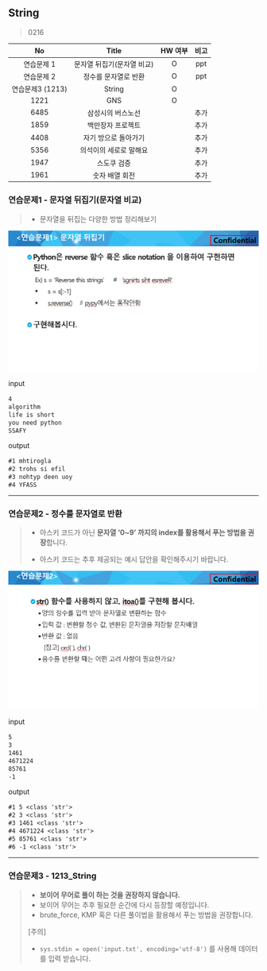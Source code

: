## String

> 0216

|        No        |           Title            | HW 여부 | 비고 |
| :--------------: | :------------------------: | :-----: | :--: |
|    연습문제 1    | 문자열 뒤집기(문자열 비교) |    O    | ppt  |
|    연습문제 2    |    정수를 문자열로 반환    |    O    | ppt  |
| 연습문제3 (1213) |           String           |    O    |      |
|       1221       |            GNS             |    O    |      |
|       6485       |     삼성시의 버스노선      |         | 추가 |
|       1859       |     백만장자 프로젝트      |         | 추가 |
|       4408       |    자기 방으로 돌아가기    |         | 추가 |
|       5356       |   의석이의 세로로 말해요   |         | 추가 |
|       1947       |        스도쿠 검증         |         | 추가 |
|       1961       |       숫자 배열 회전       |         | 추가 |




### 연습문제1 - 문자열 뒤집기(문자열 비교)

> - 문자열을 뒤집는 다양한 방법 정리해보기

![Snipaste_2022-02-15_23-48-32](0216.assets/Snipaste_2022-02-15_23-48-32.png)

input

```
4
algorithm
life is short
you need python
SSAFY
```

output

```
#1 mhtirogla
#2 trohs si efil
#3 nohtyp deen uoy
#4 YFASS
```



---



### 연습문제2 - 정수를 문자열로 반환

> - 아스키 코드가 아닌 **문자열 ‘0~9’ 까지의 index를 활용해서 푸는 방법을 권장**합니다.
>
> - 아스키 코드는 추후 제공되는 예시 답안을 확인해주시기 바랍니다.

![Snipaste_2022-02-15_23-50-50](0216.assets/Snipaste_2022-02-15_23-50-50.png)

input

```
5
3
1461
4671224
85761
-1
```

output

```
#1 5 <class 'str'>
#2 3 <class 'str'>
#3 1461 <class 'str'>
#4 4671224 <class 'str'>
#5 85761 <class 'str'>
#6 -1 <class 'str'>
```



---



### 연습문제3 - 1213_String

> - **보이어 무어로 풀이 하는 것을 권장하지 않습니다.**
> - 보이어 무어는 추후 필요한 순간에 다시 등장할 예정입니다.
> - brute_force, KMP 혹은 다른 풀이법을 활용해서 푸는 방법을 권장합니다.
>
> [주의]
>
> - `sys.stdin = open('input.txt', encoding='utf-8')` 를 사용해 데이터를 입력 받습니다.
